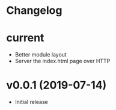 # Changelog

# current

* Better module layout
* Server the index.html page over HTTP

# v0.0.1 (2019-07-14)

* Initial release